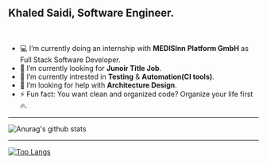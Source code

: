 ## Khaled Saidi, Software Engineer.

<br/>

- 💻 I’m currently doing an internship with **MEDISInn Platform GmbH** as Full Stack Software Developer.
- 🔭 I’m currently looking for **Junoir Title Job**.
- 🌱 I’m currently intrested in **Testing** & **Automation(CI tools)**.
- 🤔 I’m looking for help with **Architecture Design**.
- ⚡ Fun fact: You want clean and organized code? Organize your life first 🔥.

***

![Anurag's github stats](https://github-readme-stats.vercel.app/api?username=bangaflow&show_icons=true&theme=nord)

***

[![Top Langs](https://github-readme-stats.vercel.app/api/top-langs/?username=bangaflow&layout=compact&theme=nord)](https://github.com/anuraghazra/github-readme-stats)
